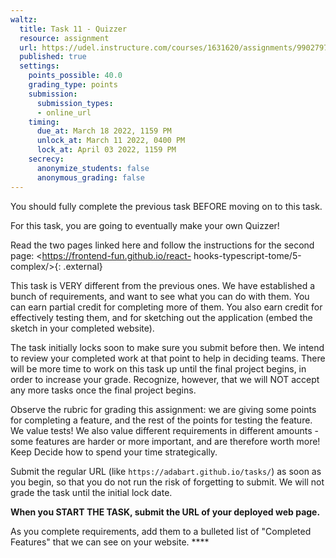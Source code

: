 ```yaml
---
waltz:
  title: Task 11 - Quizzer
  resource: assignment
  url: https://udel.instructure.com/courses/1631620/assignments/9902797
  published: true
  settings:
    points_possible: 40.0
    grading_type: points
    submission:
      submission_types:
      - online_url
    timing:
      due_at: March 18 2022, 1159 PM
      unlock_at: March 11 2022, 0400 PM
      lock_at: April 03 2022, 1159 PM
    secrecy:
      anonymize_students: false
      anonymous_grading: false
---
```

You should fully complete the previous task BEFORE moving on to this task.

For this task, you are going to eventually make your own Quizzer!

Read the two pages linked here and follow the instructions for the second page: <https://frontend-fun.github.io/react-
hooks-typescript-tome/5-complex/>{: .external}

This task is VERY different from the previous ones. We have established a bunch of requirements, and want to see what
you can do with them. You can earn partial credit for completing more of them. You also earn credit for effectively
testing them, and for sketching out the application (embed the sketch in your completed website).

The task initially locks soon to make sure you submit before then. We intend to review your completed work at that point
to help in deciding teams. There will be more time to work on this task up until the final project begins, in order to
increase your grade. Recognize, however, that we will NOT accept any more tasks once the final project begins.

Observe the rubric for grading this assignment: we are giving some points for completing a feature, and the rest of the
points for testing the feature. We value tests! We also value different requirements in different amounts - some
features are harder or more important, and are therefore worth more! Keep Decide how to spend your time strategically.

Submit the regular URL (like `https://adabart.github.io/tasks/`) as soon as you begin, so that you do not run the risk
of forgetting to submit. We will not grade the task until the initial lock date.

**When you START THE TASK, submit the URL of your deployed web page.**

As you complete requirements, add them to a bulleted list of "Completed Features" that we can see on your website. ****